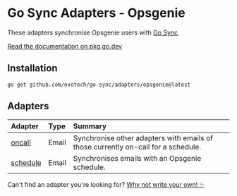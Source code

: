 # Go Sync Adapters - Opsgenie
These adapters synchronise Opsgenie users with [Go Sync](https://github.com/ovotech/go-sync).

[Read the documentation on pkg.go.dev](https://pkg.go.dev/github.com/ovotech/go-sync/adapters/opsgenie)

## Installation
```shell
go get github.com/ovotech/go-sync/adapters/opsgenie@latest
```

## Adapters

| Adapter                                                                              | Type  | Summary                                                                           |
|:-------------------------------------------------------------------------------------|:------|:----------------------------------------------------------------------------------|
| [oncall](https://pkg.go.dev/github.com/ovotech/go-sync/adapters/opsgenie/oncall)     | Email | Synchronise other adapters with emails of those currently on-call for a schedule. |
| [schedule](https://pkg.go.dev/github.com/ovotech/go-sync/adapters/opsgenie/schedule) | Email | Synchronises emails with an Opsgenie schedule.                                    |


Can't find an adapter you're looking for? [Why not write your own! ✨](/CONTRIBUTING.md)
